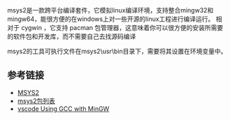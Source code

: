 msys2是一款跨平台编译套件，它模拟linux编译环境，支持整合mingw32和mingw64，能很方便的在windows上对一些开源的linux工程进行编译运行。 
相对于 cygwin ，它支持 pacman 包管理器，这意味着你可以很方便的安装所需要的软件包和开发库，而不需要自己去找源码编译




msys2的工具可执行文件在msys2\usr\bin目录下，需要将其设置在环境变量中。




## 参考链接
- [MSYS2](https://www.msys2.org/)
- [msys2包列表](https://packages.msys2.org/package/?repo=msys)
- [vscode Using GCC with MinGW ](https://code.visualstudio.com/docs/cpp/config-mingw)